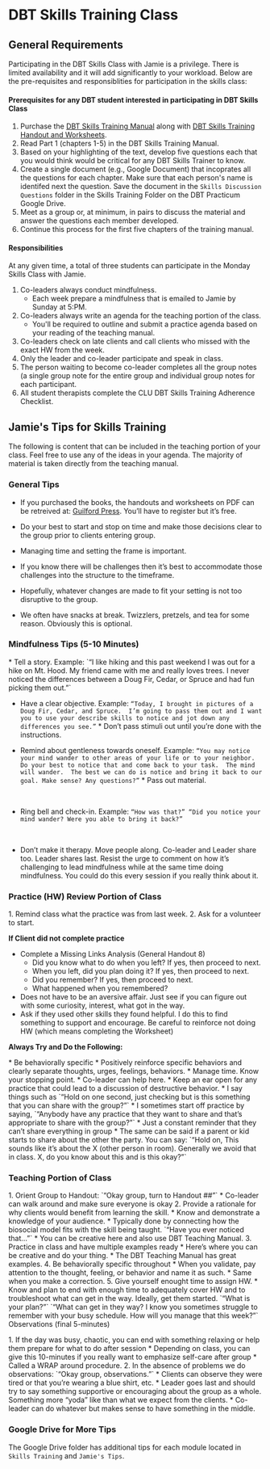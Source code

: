 # DBT Skills Training Class

## General Requirements

Participating in the DBT Skills Class with Jamie is a privilege. There is limited availability and it will add significantly to your workload. Below are the pre-requisites and responsiblities for participation in the skills class:  

#### Prerequisites for any DBT student interested in participating in DBT Skills Class
1. Purchase the <a  href="https://www.amazon.com/DBT-Skills-Training-Manual-Second/dp/1462516998/ref=dp_rm_img_0">DBT Skills Training Manual</a> along with  <a  href="https://www.amazon.com/Skills-Training-Handouts-Worksheets-Second/dp/1572307811/ref=sr_1_1?ie=UTF8&qid=1503937160&sr=8-1&keywords=dbt+skills+training+handouts+and+worksheets+second+edition">DBT Skills Training Handout and Worksheets</a>. 
2. Read Part 1 (chapters 1-5) in the DBT Skills Training Manual.
3. Based on your highlighting of the text, develop five questions each that you would think would be critical for any DBT Skills Trainer to know.
4. Create a single document (e.g., Google Document) that incoprates all the questions for each chapter. Make sure that each person's name is identifed next the question.  Save the document in the `Skills Discussion Questions` folder in the Skills Training Folder on the DBT Practicum Google Drive.
5. Meet as a group or, at minimum, in pairs to discuss the material and answer the questions each member developed.
6. Continue this process for the first five chapters of the training manual. 


#### Responsibilities

At any given time, a total of three students can participate in the Monday Skills Class with Jamie.

1. Co-leaders always conduct mindfulness.  
    * Each week prepare a mindfulness that is emailed to Jamie by Sunday at 5:PM.
2. Co-leaders always write an agenda for the teaching portion of the class.
    * You'll be required to outline and submit a practice agenda based on your reading of the teaching manual.
3. Co-leaders check on late clients and call clients who missed with the exact HW from the week. 
4. Only the leader and co-leader participate and speak in class. 
5. The person waiting to become co-leader completes all the group notes (a single group note for the entire group and individual group notes for each participant.
6. All student therapists complete the CLU DBT Skills Training Adherence Checklist.


## Jamie's Tips for Skills Training

The following is content that can be included in the teaching portion of your class.  Feel free to use any of the ideas in your agenda.  The majority of material is taken directly from the teaching manual. 

### General Tips



* If you purchased the books, the handouts and worksheets on PDF can be retreived at: <a  href="https://www.guilford.com/skills-training-manual">Guilford Press</a>. You’ll have to register but it’s free. 

* Do your best to start and stop on time and make those decisions clear to the group prior to clients entering group.  
* Managing time and setting the frame is important.  
* If you know there will be challenges then it’s best to accommodate those challenges into the structure to the timeframe.  
* Hopefully, whatever changes are made to fit your setting is not too disruptive to the group.
* We often have snacks at break.  Twizzlers, pretzels, and tea for some reason.  Obviously this is optional.

### Mindfulness Tips (5-10 Minutes)
<p>
* Tell a story. Example: 
    `“I like hiking and this past weekend I was out for a hike on Mt. Hood.  My friend came with me and really loves trees.  I never noticed the differences between a Doug Fir, Cedar, or Spruce and had fun picking them out.”`
<br>

* Have a clear objective. Example: 
    `“Today, I brought in pictures of a Doug Fir, Cedar, and Spruce.  I’m going to pass them out and I want you to use your describe skills to notice and jot down any differences you see.”`
      * Don’t pass stimuli out until you’re done with the instructions.

* Remind about gentleness towards oneself. Example: 
    `“You may notice your mind wander to other areas of your life or to your neighbor.  Do your best to notice that and come back to your task.  The mind will wander.  The best we can do is notice and bring it back to our goal. Make sense? Any questions?”` 
      * Pass out material.
<br>

* Ring bell and check-in. Example: 
    `“How was that?” “Did you notice your mind wander? Were you able to bring it back?”`
<br>

* Don’t make it therapy.  Move people along. Co-leader and Leader share too. Leader shares last.  Resist the urge to comment on how it’s challenging to lead mindfulness while at the same time doing mindfulness. You could do this every session if you really think about it.</p>

### Practice (HW) Review Portion of Class
<p>
1. Remind class what the practice was from last week.
2. Ask for a volunteer to start.

<strong> If Client did not complete practice</strong>
* Complete a Missing Links Analysis (General Handout 8)
    * Did you know what to do when you left? If yes, then proceed to next.
    * When you left, did you plan doing it? If yes, then proceed to next.
    * Did you remember? If yes, then proceed to next.
    * What happened when you remembered?
* Does not have to be an aversive affair.  Just see if you can figure out with some curiosity, interest, what got in the way.   
* Ask if they used other skills they found helpful. I do this to find something to support and encourage. Be careful to reinforce not doing HW (which means completing the Worksheet)

<strong>Always Try and Do the Following:</strong>
<p>
* Be behaviorally specific
* Positively reinforce specific behaviors and clearly separate thoughts, urges, feelings, behaviors.
* Manage time. Know your stopping point.
    * Co-leader can help here. 
* Keep an ear open for any practice that could lead to a discussion of destructive behavior. 
  * I say things such as 
    `“Hold on one second, just checking but is this something that you can share with the group?”`
  * I sometimes start off practice by saying, 
    `“Anybody have any practice that they want to share and that’s appropriate to share with the group?”` 
    * Just a constant reminder that they can’t share everything in group
  * The same can be said if a parent or kid starts to share about the other the party.  You can say:
    `“Hold on, This sounds like it’s about the X (other person in room).  Generally we avoid that in class.  X, do you know about this and is this okay?”`</p>

### Teaching Portion of Class
<p>
1. Orient Group to Handout: `“Okay group, turn to Handout ##”`
    * Co-leader can walk around and make sure everyone is okay
2. Provide a rationale for why clients would benefit from learning the skill. 
    * Know and demonstrate a knowledge of your audience.
    * Typically done by connecting how the biosocial model fits with the skill being taught.
      `“Have you ever noticed that…”`
    * You can be creative here and also use DBT Teaching Manual.
3. Practice in class and have multiple examples ready
    * Here’s where you can be creative and do your thing.
    * The DBT Teaching Manual has great examples.
4. Be behaviorally specific throughout
    * When you validate, pay attention to the thought, feeling, or behavior and name it as such.
    * Same when you make a correction.
5. Give yourself enought time to assign HW.
    * Know and plan to end with enough time to adequately cover HW and to troubleshoot what can get in the way. Ideally, get them started.
      `“What is your plan?”`
      `“What can get in they way?  I know you sometimes struggle to remember with your busy schedule.  How will you manage that this week?”` </p?

### Observations (final 5-minutes)
<p>
1. If the day was busy, chaotic, you can end with something relaxing or help them prepare for what to do after session
    * Depending on class, you can give this 10-minutes if you really want to emphasize self-care after group
    * Called a WRAP around procedure.
2. In the absence of problems we do observations: `“Okay group, observations.”`
    * Clients can observe they were tired or that you’re wearing a blue shirt, etc. 
    * Leader goes last and should try to say something supportive or encouraging about the group as a whole.  Something more “yoda” like than what we expect from the clients.
    * Co-leader can do whatever but makes sense to have something in the middle.</p>

### Google Drive for More Tips

The Google Drive folder has additional tips for each module located in `Skills Training` and `Jamie's Tips`.
